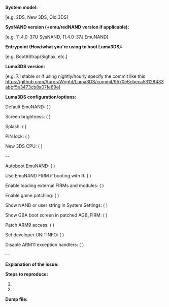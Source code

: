 <!--
-- THIS IS NOT A SUPPORT FORUM! For support go here:
-- Nintendo Hacking: https://discord.gg/MjzatM8y
--
-- Also check the Wiki (https://github.com/AuroraWright/Luma3DS/wiki) before making an issue.
--
-- For GBA/DSiWare/DS/AGB_FIRM/TWL_FIRM problems: https://3ds.guide/troubleshooting
-- If you're using an emu/redNAND anything related to that must also be installed to sysNAND.
-- Please make sure to read "Enable game patching" https://github.com/AuroraWright/Luma3DS/wiki/Options-and-usage before posting any issues about the "Enable game patching" option(s).
--
-- Luma updaters that don't support Boot9Strap/Sighax won't work.
-- This is due to support for non-B9S/Sighax entrypoints being dropped.
--
-- Please fill in the placeholders.-->
**System model:**

[e.g. 2DS, New 3DS, Old 3DS]

**SysNAND version (+emu/redNAND version if applicable):**

[e.g. 11.4.0-37U SysNAND, 11.4.0-37J EmuNAND]

**Entrypoint (How/what you're using to boot Luma3DS):**

[e.g. Boot9Strap/Sighax, etc.]

**Luma3DS version:**

[e.g. 7.1 stable or if using nightly/hourly specify the commit like this https://github.com/AuroraWright/Luma3DS/commit/9570e6cbeca53128433abbf5e3473cb8a07fe69e]
<!--You can check which version you're on in System Settings. It will be on the bottom right of the top screen.-->


**Luma3DS configuration/options:**

Default EmuNAND: ( )

Screen brightness: ( )

Splash: ( )

PIN lock: ( )

New 3DS CPU: ( )
<!--This option is only available for New 3DS/2DS.-->

--

Autoboot EmuNAND: ( )

Use EmuNAND FIRM if booting with R: ( )

Enable loading external FIRMs and modules: ( )
<!--Firmware (.bin) files are not required by Luma, or NTR CFW anymore.
-- If you're having issues with this option enabled try deleting them from the luma folder on the root of the SD card and disabling this option.-->

Enable game patching: ( )

Show NAND or user string in System Settings: ( )

Show GBA boot screen in patched AGB_FIRM: ( )

Patch ARM9 access: ( )

Set developer UNITINFO: ( )

Disable ARM11 exception handlers: ( )

--


**Explanation of the issue:**






**Steps to reproduce:**

1.

2.


**Dump file:**
<!--If the issue leads to a crash you can generate a crash dump by checking the "Enable exception handlers" option.
-- The error message will tell you where the dump is.
-- Zip the dmp file and drag & drop it below.-->
